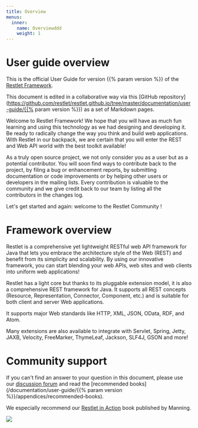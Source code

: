 ```yaml
---
title: Overview
menus:
  inner:
    name: Overviewddd
    weight: 1
---
```

# User guide overview

This is the official User Guide for version {{% param version %}} of the [Restlet Framework](/).

This document is edited in a collaborative way via this
[GitHub repository](https://github.com/restlet/restlet.github.io/tree/master/documentation/user-guide/{{% param version %}})
as a set of Markdown pages.

Welcome to Restlet Framework! We hope that you will have
as much fun learning and using this technology as we had designing and
developing it. Be ready to radically change the way you think and build
web applications. With Restlet in our backpack, we are certain that you
will enter the REST and Web API world with the best toolkit available!

As a truly open source project, we not only consider you as a user but
as a potential contributor. You will soon find ways to contribute back
to the project, by filing a bug or enhancement reports, by submitting
documentation or code improvements or by helping other users or
developers in the mailing lists. Every contribution is valuable to the
community and we give credit back to our team by listing all the
contributors in the changes log.

Let's get started and again: welcome to the Restlet Community !

# Framework overview

Restlet is a comprehensive yet lightweight RESTful web API framework for
Java that lets you embrace the architecture style of the Web (REST) and
benefit from its simplicity and scalability. By using our
innovative framework, you can start blending your web APIs, web
sites and web clients into uniform web applications!

Restlet has a light core but thanks to its pluggable extension model,
it is also a comprehensive REST framework for Java. It supports all REST
concepts (Resource, Representation, Connector, Component, etc.) and is
suitable for both client and server Web applications.

It supports major Web standards like HTTP, XML, JSON, OData,
RDF, and Atom.

Many extensions are also available to integrate
with Servlet, Spring, Jetty, JAXB, Velocity, FreeMarker,
ThymeLeaf, Jackson, SLF4J, GSON and more!

# Community support

If you can't find an answer to your question in this document, please
use our [discussion forum](https://github.com/restlet/restlet-framework-java/discussions)
and read the [recommended books](/documentation/user-guide/{{% param version %}}/appendices/recommended-books).

We especially recommend our [Restlet in Action](http://www.amazon.com/gp/product/193518234X/ref=as_li_tf_tl?ie=UTF8&camp=1789&creative=9325&creativeASIN=193518234X&linkCode=as2&tag=restlet-20)
book published by Manning.

![](../images/restlet-in-action.png)
